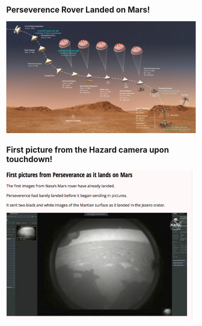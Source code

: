 ## Perseverence Rover Landed on Mars!
![alt text](perseverence.png)
## First picture from the Hazard camera upon touchdown!
![alt text](firstpic_perseverence.png)
